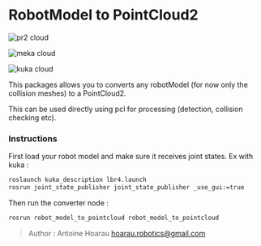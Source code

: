 RobotModel to PointCloud2
====================
![pr2 cloud](http://googledrive.com/host/0B6zWJ1Gzg1UTUW1rYVpiMUZvUkk/pr2_cloud_small.png)

![meka cloud](http://googledrive.com/host/0B6zWJ1Gzg1UTUW1rYVpiMUZvUkk/meka_cloud_small.png)

![kuka cloud](http://googledrive.com/host/0B6zWJ1Gzg1UTUW1rYVpiMUZvUkk/kuka_cloud_small.png)

This packages allows you to converts any robotModel (for now only the collision meshes) to a PointCloud2.

This can be used directly using pcl for processing (detection, collision checking etc).

### Instructions

First load your robot model and make sure it receives joint states. Ex with kuka : 
```bash
roslaunch kuka_description lbr4.launch
rosrun joint_state_publisher joint_state_publisher _use_gui:=true
```
Then run the converter node : 

```bash
rosrun robot_model_to_pointcloud robot_model_to_pointcloud
```

> Author : Antoine Hoarau <hoarau.robotics@gmail.com> 


